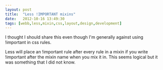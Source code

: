 ```yaml
---
layout: post
title:  "Less !IMPORTANT mixins"
date:   2012-10-16 13:49:30
tags: [webb,less,mixin,css,layout,design,development]
---
```


I thought I should share this even though I'm generally against using !important in css rules.

Less will place an !important rule after every rule in a mixin if you write !important after the mixin name when you mix it in. This seems logical but it was something that I did not know.